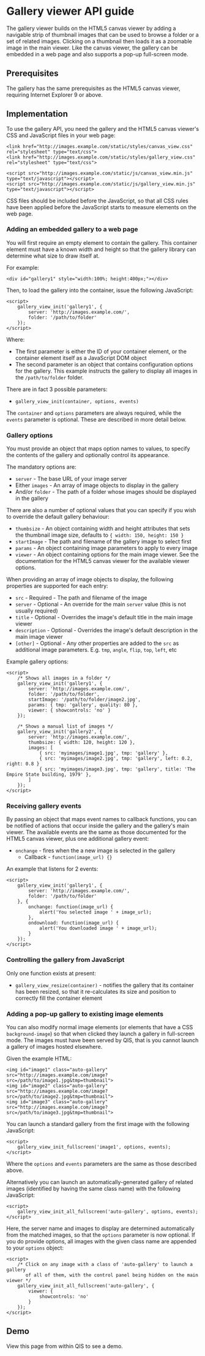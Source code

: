 # Gallery viewer API guide

The gallery viewer builds on the HTML5 canvas viewer by adding a navigable strip of thumbnail
images that can be used to browse a folder or a set of related images. Clicking on a thumbnail
then loads it as a zoomable image in the main viewer. Like the canvas viewer, the gallery can
be embedded in a web page and also supports a pop-up full-screen mode.

## Prerequisites

The gallery has the same prerequisites as the HTML5 canvas viewer, requiring Internet Explorer 9
or above.

## Implementation

To use the gallery API, you need the gallery and the HTML5 canvas viewer's CSS
and JavaScript files in your web page:

	<link href="http://images.example.com/static/styles/canvas_view.css" rel="stylesheet" type="text/css">
	<link href="http://images.example.com/static/styles/gallery_view.css" rel="stylesheet" type="text/css">
	
	<script src="http://images.example.com/static/js/canvas_view.min.js" type="text/javascript"></script>
	<script src="http://images.example.com/static/js/gallery_view.min.js" type="text/javascript"></script>

CSS files should be included before the JavaScript, so that all CSS rules have been applied
before the JavaScript starts to measure elements on the web page.

### Adding an embedded gallery to a web page

You will first require an empty element to contain the gallery. This container element must
have a known width and height so that the gallery library can determine what size to draw itself
at.

For example:

	<div id="gallery1" style="width:100%; height:400px;"></div>

Then, to load the gallery into the container, issue the following JavaScript:

	<script>
		gallery_view_init('gallery1', {
			server: 'http://images.example.com/',
			folder: '/path/to/folder'
		});
	</script>

Where:

* The first parameter is either the ID of your container element, or the container element itself
  as a JavaScript DOM object
* The second parameter is an object that contains configuration options for the gallery.
  This example instructs the gallery to display all images in the `/path/to/folder` folder.

There are in fact 3 possible parameters:

* `gallery_view_init(container, options, events)`

The `container` and `options` parameters are always required, while the `events` parameter is
optional. These are described in more detail below.

### Gallery options

You must provide an object that maps option names to values, to specify the contents of the
gallery and optionally control its appearance.

The mandatory options are:

* `server` - The base URL of your image server
* Either `images` - An array of image objects to display in the gallery
* And/or `folder` - The path of a folder whose images should be displayed in the gallery

There are also a number of optional values that you can specify if you wish to override the
default gallery behaviour:

* `thumbsize` - An object containing width and height attributes that sets the
  thumbnail image size, defaults to `{ width: 150, height: 150 }`
* `startImage` - The path and filename of the gallery image to select first
* `params` - An object containing image parameters to apply to every image
* `viewer` - An object containing options for the main image viewer. See the documentation
  for the HTML5 canvas viewer for the available viewer options.

When providing an array of image objects to display, the following properties are supported for
each entry:

* `src` - Required - The path and filename of the image
* `server` - Optional - An override for the main `server` value (this is not usually required)
* `title` - Optional - Overrides the image's default title in the main image viewer
* `description` - Optional - Overrides the image's default description in the main image viewer
* `[other]` - Optional - Any other properties are added to the `src` as additional image
  parameters. E.g. `tmp`, `angle`, `flip`, `top`, `left`, etc

Example gallery options:

	<script>
		/* Shows all images in a folder */
		gallery_view_init('gallery1', {
			server: 'http://images.example.com/',
			folder: '/path/to/folder',
			startImage: '/path/to/folder/image2.jpg',
			params: { tmp: 'gallery', quality: 80 },
			viewer: { showcontrols: 'no' }			
		});
	
		/* Shows a manual list of images */
		gallery_view_init('gallery2', {
			server: 'http://images.example.com/',
			thumbsize: { width: 120, height: 120 },
			images: [
				{ src: 'myimages/image1.jpg', tmp: 'gallery' },
				{ src: 'myimages/image2.jpg', tmp: 'gallery', left: 0.2, right: 0.8 }
				{ src: 'myimages/image3.jpg', tmp: 'gallery', title: 'The Empire State building, 1979' },
			]
		});
	</script>

### Receiving gallery events

By passing an object that maps event names to callback functions, you can be notified of actions
that occur inside the gallery and the gallery's main viewer. The available events are the same
as those documented for the HTML5 canvas viewer, plus one additional gallery event:

* `onchange` - fires when the a new image is selected in the gallery
	* Callback - `function(image_url) {}`

An example that listens for 2 events:

	<script>
		gallery_view_init('gallery1', {
			server: 'http://images.example.com/',
			folder: '/path/to/folder'
		}, {
			onchange: function(image_url) {
				alert('You selected image ' + image_url);
			},
			ondownload: function(image_url) {
				alert('You downloaded image ' + image_url);
			}
		});
	</script>

### Controlling the gallery from JavaScript

Only one function exists at present:

* `gallery_view_resize(container)` - notifies the gallery that its container has been resized,
  so that it re-calculates its size and position to correctly fill the container element

### Adding a pop-up gallery to existing image elements

You can also modify normal image elements (or elements that have a CSS `background-image`)
so that when clicked they launch a gallery in full-screen mode. The images must have
been served by QIS, that is you cannot launch a gallery of images hosted elsewhere.

Given the example HTML:

	<img id="image1" class="auto-gallery" src="http://images.example.com/image?src=/path/to/image1.jpg&tmp=thumbnail">
	<img id="image2" class="auto-gallery" src="http://images.example.com/image?src=/path/to/image2.jpg&tmp=thumbnail">
	<img id="image3" class="auto-gallery" src="http://images.example.com/image?src=/path/to/image3.jpg&tmp=thumbnail">

You can launch a standard gallery from the first image with the following JavaScript:

	<script>
		gallery_view_init_fullscreen('image1', options, events);
	</script>

Where the `options` and `events` parameters are the same as those described above.

Alternatively you can launch an automatically-generated gallery of related images
(identified by having the same class name) with the following JavaScript:

	<script>
		gallery_view_init_all_fullscreen('auto-gallery', options, events);
	</script>

Here, the server name and images to display are determined automatically from the matched images,
so that the `options` parameter is now optional. If you do provide options, all images with
the given class name are appended to your `options` object:

	<script>
		/* Click on any image with a class of 'auto-gallery' to launch a gallery
		   of all of them, with the control panel being hidden on the main viewer */
		gallery_view_init_all_fullscreen('auto-gallery', {
			viewer: {
				showcontrols: 'no'
			}
		});
	</script>

## Demo

View this page from within QIS to see a demo.
